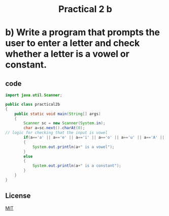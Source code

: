 <h1 align="center" style="margin-top: 0px;">
Practical 2 b 
</h1>

#	b) Write a program that prompts the user to enter a letter and check whether a  letter is a vowel or constant. 	

## code 

```java
import java.util.Scanner;

public class practical2b
{
    public static void main(String[] args) 
    {
        Scanner sc = new Scanner(System.in);
        char a=sc.next().charAt(0);
// logic for checking that the input is vowel 
        if(a=='a' || a=='e' || a=='i' || a=='o' || a=='u' || a=='A' || a=='E' || a=='I' || a=='O' || a=='U')
        {
            System.out.println(a+" is a vowel");
        }
        else
        {
            System.out.println(a+" is a constant");
        }
    }    
}

```

## License
[MIT](https://hiren14.github.io/java_lab_050/LICENSE)